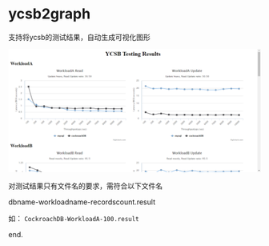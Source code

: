 # ycsb2graph

支持将ycsb的测试结果，自动生成可视化图形

![demo](example/demo.png)

对测试结果只有文件名的要求，需符合以下文件名

dbname-workloadname-recordscount.result

如：
	``CockroachDB-WorkloadA-100.result ``

end.